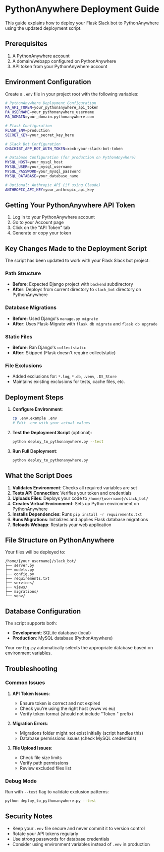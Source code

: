 # PythonAnywhere Deployment Guide

This guide explains how to deploy your Flask Slack bot to PythonAnywhere using the updated deployment script.

## Prerequisites

1. A PythonAnywhere account
2. A domain/webapp configured on PythonAnywhere
3. API token from your PythonAnywhere account

## Environment Configuration

Create a `.env` file in your project root with the following variables:

```bash
# PythonAnywhere Deployment Configuration
PA_API_TOKEN=your_pythonanywhere_api_token
PA_USERNAME=your_pythonanywhere_username
PA_DOMAIN=your_domain.pythonanywhere.com

# Flask Configuration
FLASK_ENV=production
SECRET_KEY=your_secret_key_here

# Slack Bot Configuration
CHACHIBT_APP_BOT_AUTH_TOKEN=xoxb-your-slack-bot-token

# Database Configuration (for production on PythonAnywhere)
MYSQL_HOST=your_mysql_host
MYSQL_USER=your_mysql_username
MYSQL_PASSWORD=your_mysql_password
MYSQL_DATABASE=your_database_name

# Optional: Anthropic API (if using Claude)
ANTHROPIC_API_KEY=your_anthropic_api_key
```

## Getting Your PythonAnywhere API Token

1. Log in to your PythonAnywhere account
2. Go to your Account page
3. Click on the "API Token" tab
4. Generate or copy your token

## Key Changes Made to the Deployment Script

The script has been updated to work with your Flask Slack bot project:

### Path Structure
- **Before**: Expected Django project with `backend` subdirectory
- **After**: Deploys from current directory to `slack_bot` directory on PythonAnywhere

### Database Migrations
- **Before**: Used Django's `manage.py migrate`
- **After**: Uses Flask-Migrate with `flask db migrate` and `flask db upgrade`

### Static Files
- **Before**: Ran Django's `collectstatic`
- **After**: Skipped (Flask doesn't require collectstatic)

### File Exclusions
- Added exclusions for: `*.log`, `*.db`, `.venv`, `.DS_Store`
- Maintains existing exclusions for tests, cache files, etc.

## Deployment Steps

1. **Configure Environment**:
   ```bash
   cp .env.example .env
   # Edit .env with your actual values
   ```

2. **Test the Deployment Script** (optional):
   ```bash
   python deploy_to_pythonanywhere.py --test
   ```

3. **Run Full Deployment**:
   ```bash
   python deploy_to_pythonanywhere.py
   ```

## What the Script Does

1. **Validates Environment**: Checks all required variables are set
2. **Tests API Connection**: Verifies your token and credentials
3. **Uploads Files**: Deploys your code to `/home/{username}/slack_bot/`
4. **Creates Virtual Environment**: Sets up Python environment on PythonAnywhere
5. **Installs Dependencies**: Runs `pip install -r requirements.txt`
6. **Runs Migrations**: Initializes and applies Flask database migrations
7. **Reloads Webapp**: Restarts your web application

## File Structure on PythonAnywhere

Your files will be deployed to:
```
/home/{your_username}/slack_bot/
├── server.py
├── models.py
├── config.py
├── requirements.txt
├── services/
├── views/
├── migrations/
└── venv/
```

## Database Configuration

The script supports both:
- **Development**: SQLite database (local)
- **Production**: MySQL database (PythonAnywhere)

Your `config.py` automatically selects the appropriate database based on environment variables.

## Troubleshooting

### Common Issues

1. **API Token Issues**:
   - Ensure token is correct and not expired
   - Check you're using the right host (www vs eu)
   - Verify token format (should not include "Token " prefix)

2. **Migration Errors**:
   - Migrations folder might not exist initially (script handles this)
   - Database permissions issues (check MySQL credentials)

3. **File Upload Issues**:
   - Check file size limits
   - Verify path permissions
   - Review excluded files list

### Debug Mode

Run with `--test` flag to validate exclusion patterns:
```bash
python deploy_to_pythonanywhere.py --test
```

## Security Notes

- Keep your `.env` file secure and never commit it to version control
- Rotate your API tokens regularly
- Use strong passwords for database credentials
- Consider using environment variables instead of `.env` in production 
